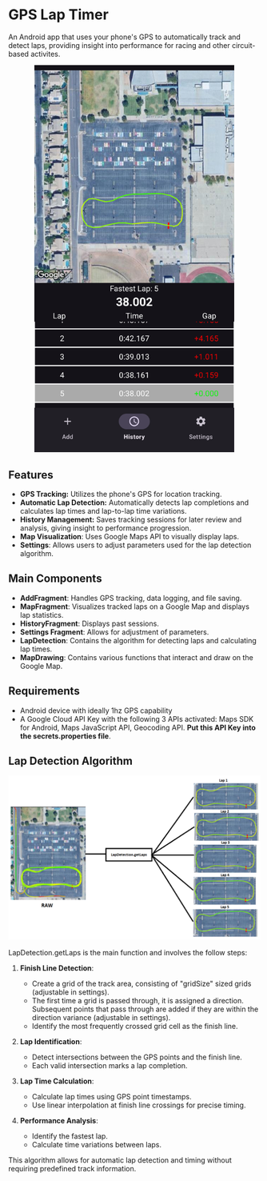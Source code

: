 # GPS Lap Timer
An Android app that uses your phone's GPS to automatically track and detect laps, providing insight into performance for racing and other circuit-based activites.

<p align="center">
    <img src="./images/in-app%20view.png" alt="In-App View" width="400">
</p>

## Features
- **GPS Tracking:** Utilizes the phone's GPS for location tracking.
- **Automatic Lap Detection:** Automatically detects lap completions and calculates lap times and lap-to-lap time variations.
- **History Management:** Saves tracking sessions for later review and analysis, giving insight to performance progression.
- **Map Visualization**: Uses Google Maps API to visually display laps.
- **Settings**: Allows users to adjust parameters used for the lap detection algorithm.

## Main Components
- **AddFragment**: Handles GPS tracking, data logging, and file saving.
- **MapFragment**: Visualizes tracked laps on a Google Map and displays lap statistics.
- **HistoryFragment**: Displays past sessions.
- **Settings Fragment**: Allows for adjustment of parameters.
- **LapDetection**: Contains the algorithm for detecting laps and calculating lap times.
- **MapDrawing**: Contains various functions that interact and draw on the Google Map.

## Requirements
- Android device with ideally 1hz GPS capability
- A Google Cloud API Key with the following 3 APIs activated: Maps SDK for Android, Maps JavaScript API, Geocoding API. **Put this API Key into the secrets.properties file**.

## Lap Detection Algorithm

<p align="center">
    <img src="./images/visualization.png" alt="In-App View" width="800">
</p>

LapDetection.getLaps is the main function and involves the follow steps:

1. **Finish Line Detection**: 
   - Create a grid of the track area, consisting of "gridSize" sized grids (adjustable in settings).
   - The first time a grid is passed through, it is assigned a direction. Subsequent points that pass through are added if they are within the direction variance (adjustable in settings).
   - Identify the most frequently crossed grid cell as the finish line.

2. **Lap Identification**:
   - Detect intersections between the GPS points and the finish line.
   - Each valid intersection marks a lap completion.

3. **Lap Time Calculation**:
   - Calculate lap times using GPS point timestamps.
   - Use linear interpolation at finish line crossings for precise timing.

4. **Performance Analysis**:
   - Identify the fastest lap.
   - Calculate time variations between laps.

This algorithm allows for automatic lap detection and timing without requiring predefined track information.
